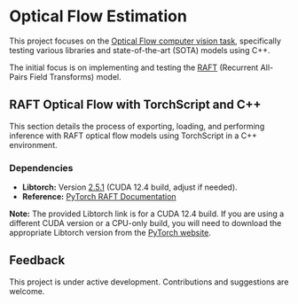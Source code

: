 # Optical Flow Estimation 

This project focuses on the [Optical Flow computer vision task](https://paperswithcode.com/task/optical-flow-estimation), specifically testing various libraries and state-of-the-art (SOTA) models using C++.

The initial focus is on implementing and testing the [RAFT](https://github.com/princeton-vl/RAFT) (Recurrent All-Pairs Field Transforms) model.

## RAFT Optical Flow with TorchScript and C++

This section details the process of exporting, loading, and performing inference with RAFT optical flow models using TorchScript in a C++ environment.

### Dependencies

*   **Libtorch:** Version [2.5.1](https://download.pytorch.org/libtorch/cu124/libtorch-cxx11-abi-shared-with-deps-2.5.1%2Bcu124.zip) (CUDA 12.4 build, adjust if needed).
*   **Reference:** [PyTorch RAFT Documentation](https://pytorch.org/vision/main/models/raft.html)

**Note:** The provided Libtorch link is for a CUDA 12.4 build. If you are using a different CUDA version or a CPU-only build, you will need to download the appropriate Libtorch version from the [PyTorch website](https://pytorch.org/get-started/locally/).

## Feedback
This project is under active development. Contributions and suggestions are welcome.

